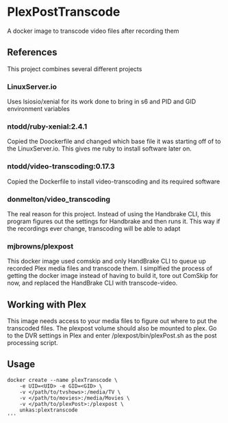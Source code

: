# PlexPostTranscode
A docker image to transcode video files after recording them

## References
This project combines several different projects
### LinuxServer.io
Uses lsiosio/xenial for its work done to bring in s6 and PID and GID environment variables
### ntodd/ruby-xenial:2.4.1
Copied the Doockerfile and changed which base file it was starting off of to the LinuxServer.io.  This gives me ruby to install software later on.
### ntodd/video-transcoding:0.17.3
Copied the Dockerfile to install video-transcoding and its required software
### donmelton/video_transcoding
The real reason for this project.  Instead of using the Handbrake CLI, this program figures out the settings for Handbrake and then runs it.  This way if the recordings ever change, transcoding will be able to adapt
### mjbrowns/plexpost
This docker image used comskip and only HandBrake CLI to queue up recorded Plex media files and transcode them.  I simplfied the process of getting the docker image instead of having to build it, tore out ComSkip for now, and replaced the HandBrake CLI with transcode-video.  

## Working with Plex
This image needs access to your media files to figure out where to put the transcoded files.  The plexpost volume should also be mounted to plex.  Go to the DVR settings in Plex and enter /plexpost/bin/plexPost.sh as the post processing script.

## Usage

```
docker create --name plexTranscode \
    -e UID=<UID> -e GID=<GID> \
    -v </path/to/tvshows>:/media/TV \
    -v </path/to/movies>:/media/Movies \
    -v </path/to/plexPost>:/plexpost \
    unkas:plextranscode
'''